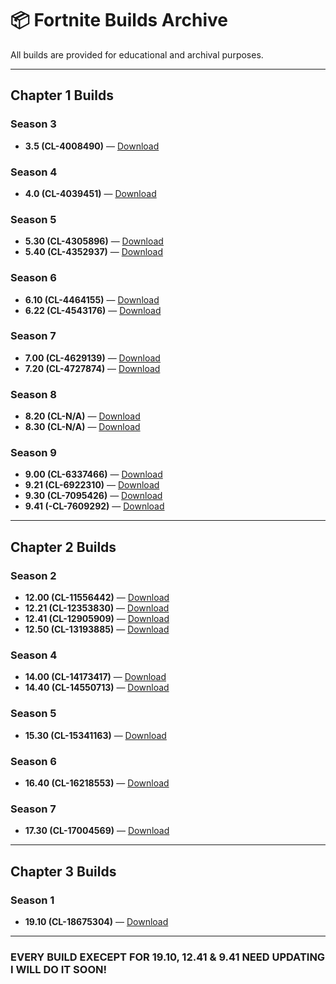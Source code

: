 # 📦 Fortnite Builds Archive

All builds are provided for educational and archival purposes.

---

## Chapter 1 Builds

### Season 3

- **3.5 (CL-4008490)** — [Download](https://public.simplyblk.xyz/3.5.zip)

### Season 4

- **4.0 (CL-4039451)** — [Download](https://public.simplyblk.xyz/4.0.zip)

### Season 5

- **5.30 (CL-4305896)** — [Download](https://public.simplyblk.xyz/5.30.rar)
- **5.40 (CL-4352937)** — [Download](https://public.simplyblk.xyz/5.40.rar)

### Season 6

- **6.10 (CL-4464155)** — [Download](https://public.simplyblk.xyz/6.10.rar)
- **6.22 (CL-4543176)** — [Download](https://public.simplyblk.xyz/6.22.rar)

### Season 7

- **7.00 (CL-4629139)** — [Download](https://public.simplyblk.xyz/7.00.rar)
- **7.20 (CL-4727874)** — [Download](https://public.simplyblk.xyz/7.20.rar)

### Season 8

- **8.20 (CL-N/A)** — [Download](https://public.simplyblk.xyz/8.20.rar)
- **8.30 (CL-N/A)** — [Download](https://public.simplyblk.xyz/8.30.rar)

### Season 9

- **9.00 (CL-6337466)** — [Download](https://public.simplyblk.xyz/9.00.zip)
- **9.21 (CL-6922310)** — [Download](https://public.simplyblk.xyz/9.21.zip)
- **9.30 (CL-7095426)** — [Download](https://public.simplyblk.xyz/9.30.zip)
- **9.41 (-CL-7609292)** — [Download](http://jaruwyd.duckdns.org:1000)
---

## Chapter 2 Builds

### Season 2

- **12.00 (CL-11556442)** — [Download](https://public.simplyblk.xyz/12.00.rar)
- **12.21 (CL-12353830)** — [Download](https://public.simplyblk.xyz/12.21.zip)
- **12.41 (CL-12905909)** — [Download](http://jaruwyd.duckdns.org:3000)
- **12.50 (CL-13193885)** — [Download](https://public.simplyblk.xyz/12.50.zip)


### Season 4

- **14.00 (CL-14173417)** — [Download](https://public.simplyblk.xyz/14.00.rar)
- **14.40 (CL-14550713)** — [Download](https://public.simplyblk.xyz/14.40.rar)

### Season 5

- **15.30 (CL-15341163)** — [Download](https://public.simplyblk.xyz/15.30.rar)

### Season 6

- **16.40 (CL-16218553)** — [Download](https://public.simplyblk.xyz/16.40.rar)

### Season 7

- **17.30 (CL-17004569)** — [Download](https://public.simplyblk.xyz/17.30.zip)

---

## Chapter 3 Builds

### Season 1

- **19.10 (CL-18675304)** — [Download](https://gofile.io/d/cOajki)

---

### EVERY BUILD EXECEPT FOR **19.10, 12.41 & 9.41** NEED UPDATING I WILL DO IT SOON!
